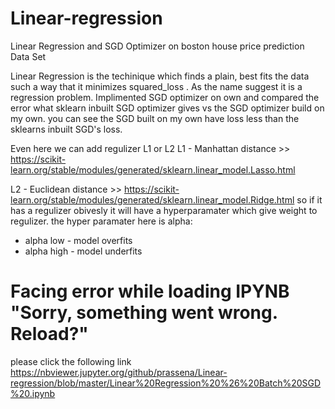 # Linear-regression
Linear Regression and SGD Optimizer on boston house price prediction Data Set

Linear Regression is the techinique which finds a plain, best fits the data such a way that it minimizes squared_loss .
As the name suggest it is a regression problem.
Implimented SGD optimizer on own and compared the error what sklearn inbuilt SGD optimizer gives vs the SGD optimizer build on my own.
you can see the SGD built on my own have loss less than the sklearns inbuilt SGD's loss.

Even here we can add regulizer L1 or L2 
L1 - Manhattan distance >> https://scikit-learn.org/stable/modules/generated/sklearn.linear_model.Lasso.html

L2 - Euclidean distance >> https://scikit-learn.org/stable/modules/generated/sklearn.linear_model.Ridge.html
so if it has a regulizer obivesly it will have a hyperparamater which give weight to regulizer.
the hyper paramater here is alpha:
* alpha low - model overfits 
* alpha high - model underfits

# Facing error while loading IPYNB "Sorry, something went wrong. Reload?"

please click the following link 
https://nbviewer.jupyter.org/github/prassena/Linear-regression/blob/master/Linear%20Regression%20%26%20Batch%20SGD%20.ipynb
